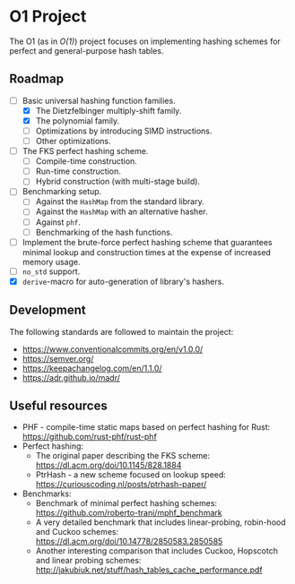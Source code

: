 # O1 Project

The O1 (as in _O(1)_) project focuses on implementing hashing schemes for perfect and
general-purpose hash tables.

## Roadmap

- [ ] Basic universal hashing function families.
  - [x] The Dietzfelbinger multiply-shift family.
  - [x] The polynomial family.
  - [ ] Optimizations by introducing SIMD instructions.
  - [ ] Other optimizations.
- [ ] The FKS perfect hashing scheme.
  - [ ] Compile-time construction.
  - [ ] Run-time construction.
  - [ ] Hybrid construction (with multi-stage build).
- [ ] Benchmarking setup.
  - [ ] Against the `HashMap` from the standard library.
  - [ ] Against the `HashMap` with an alternative hasher.
  - [ ] Against `phf`.
  - [ ] Benchmarking of the hash functions.
- [ ] Implement the brute-force perfect hashing scheme that guarantees minimal lookup and construction times at
      the expense of increased memory usage.
- [ ] `no_std` support.
- [x] `derive`-macro for auto-generation of library's hashers.

## Development

The following standards are followed to maintain the project:
- https://www.conventionalcommits.org/en/v1.0.0/
- https://semver.org/
- https://keepachangelog.com/en/1.1.0/
- https://adr.github.io/madr/

## Useful resources

- PHF - compile-time static maps based on perfect hashing for Rust:
  https://github.com/rust-phf/rust-phf
- Perfect hashing:
  - The original paper describing the FKS scheme: https://dl.acm.org/doi/10.1145/828.1884
  - PtrHash - a new scheme focused on lookup speed: https://curiouscoding.nl/posts/ptrhash-paper/
- Benchmarks:
  - Benchmark of minimal perfect hashing schemes: https://github.com/roberto-trani/mphf_benchmark
  - A very detailed benchmark that includes linear-probing, robin-hood and Cuckoo schemes:
    https://dl.acm.org/doi/10.14778/2850583.2850585
  - Another interesting comparison that includes Cuckoo, Hopscotch and linear probing schemes:
    http://jakubiuk.net/stuff/hash_tables_cache_performance.pdf
